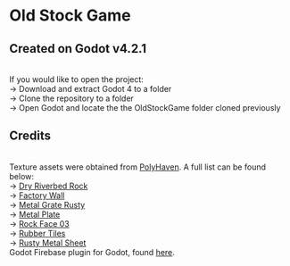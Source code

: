 <h1>Old Stock Game</h1>
<h2> Created on Godot v4.2.1</h2>
<br>If you would like to open the project:
<br>-> Download and extract Godot 4 to a folder 
<br>-> Clone the repository to a folder
<br>-> Open Godot and locate the the OldStockGame folder cloned previously

<h2>Credits</h2>
<br>
Texture assets were obtained from <a href="https://polyhaven.com/about-contact">PolyHaven</a>. A full list can be found below:
<br>-> <a href="https://polyhaven.com/a/dry_riverbed_rock">Dry Riverbed Rock</a>
<br>-> <a href="https://polyhaven.com/a/factory_wall">Factory Wall</a>
<br>-> <a href="https://polyhaven.com/a/metal_grate_rusty">Metal Grate Rusty</a>
<br>-> <a href="https://polyhaven.com/a/metal_plate">Metal Plate</a>
<br>-> <a href="https://polyhaven.com/a/rock_face_03">Rock Face 03</a>
<br>-> <a href="https://polyhaven.com/a/rubber_tiles">Rubber Tiles</a>
<br>-> <a href="https://polyhaven.com/a/rusty_metal_sheet">Rusty Metal Sheet</a>
<br>
Godot Firebase plugin for Godot, found <a href= "https://github.com/GodotNuts/GodotFirebase">here</a>.
